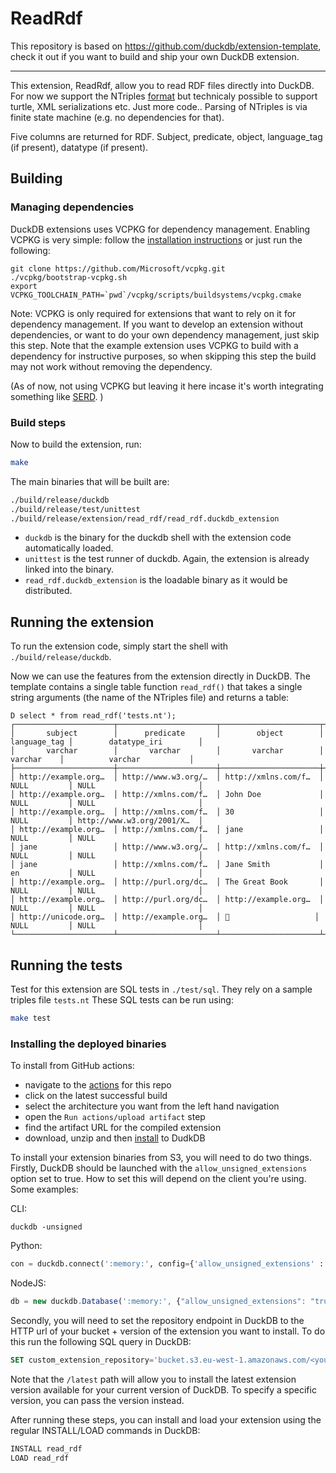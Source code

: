 # ReadRdf

This repository is based on https://github.com/duckdb/extension-template, check it out if you want to build and ship your own DuckDB extension.

---

This extension, ReadRdf, allow you to read RDF files directly into DuckDB. For now we support the NTriples [format](https://en.wikipedia.org/wiki/N-Triples) but technicaly possible to support turtle, XML serializations etc. Just more code.. Parsing of NTriples is via finite state machine (e.g. no dependencies for that).

Five columns are returned for RDF. Subject, predicate, object, language_tag (if present), datatype (if present).


## Building
### Managing dependencies
DuckDB extensions uses VCPKG for dependency management. Enabling VCPKG is very simple: follow the [installation instructions](https://vcpkg.io/en/getting-started) or just run the following:
```shell
git clone https://github.com/Microsoft/vcpkg.git
./vcpkg/bootstrap-vcpkg.sh
export VCPKG_TOOLCHAIN_PATH=`pwd`/vcpkg/scripts/buildsystems/vcpkg.cmake
```
Note: VCPKG is only required for extensions that want to rely on it for dependency management. If you want to develop an extension without dependencies, or want to do your own dependency management, just skip this step. Note that the example extension uses VCPKG to build with a dependency for instructive purposes, so when skipping this step the build may not work without removing the dependency.

(As of now, not using VCPKG but leaving it here incase it's worth integrating something like [SERD](https://github.com/drobilla/serd). )
### Build steps
Now to build the extension, run:
```sh
make
```
The main binaries that will be built are:
```sh
./build/release/duckdb
./build/release/test/unittest
./build/release/extension/read_rdf/read_rdf.duckdb_extension
```
- `duckdb` is the binary for the duckdb shell with the extension code automatically loaded.
- `unittest` is the test runner of duckdb. Again, the extension is already linked into the binary.
- `read_rdf.duckdb_extension` is the loadable binary as it would be distributed.

## Running the extension
To run the extension code, simply start the shell with `./build/release/duckdb`.

Now we can use the features from the extension directly in DuckDB. The template contains a single table function `read_rdf()` that takes a single string arguments (the name of the NTriples file) and returns a table:
```
D select * from read_rdf('tests.nt');
┌──────────────────────┬──────────────────────┬──────────────────────┬──────────────┬────────────────────────────┐
│       subject        │      predicate       │        object        │ language_tag │        datatype_iri        │
│       varchar        │       varchar        │       varchar        │   varchar    │          varchar           │
├──────────────────────┼──────────────────────┼──────────────────────┼──────────────┼────────────────────────────┤
│ http://example.org…  │ http://www.w3.org/…  │ http://xmlns.com/f…  │ NULL         │ NULL                       │
│ http://example.org…  │ http://xmlns.com/f…  │ John Doe             │ NULL         │ NULL                       │
│ http://example.org…  │ http://xmlns.com/f…  │ 30                   │ NULL         │ http://www.w3.org/2001/X…  │
│ http://example.org…  │ http://xmlns.com/f…  │ jane                 │ NULL         │ NULL                       │
│ jane                 │ http://www.w3.org/…  │ http://xmlns.com/f…  │ NULL         │ NULL                       │
│ jane                 │ http://xmlns.com/f…  │ Jane Smith           │ en           │ NULL                       │
│ http://example.org…  │ http://purl.org/dc…  │ The Great Book       │ NULL         │ NULL                       │
│ http://example.org…  │ http://purl.org/dc…  │ http://example.org…  │ NULL         │ NULL                       │
│ http://unicode.org…  │ http://example.org…  │ 🦆                   │ NULL         │ NULL                       │
└──────────────────────┴──────────────────────┴──────────────────────┴──────────────┴────────────────────────────┘
```

## Running the tests
Test for this extension are SQL tests in `./test/sql`. They rely on a sample triples file `tests.nt` These SQL tests can be run using:
```sh
make test
```

### Installing the deployed binaries
To install from GitHub actions:
* navigate to the [actions](https://github.com/nonodename/read_rdf/actions) for this repo
* click on the latest successful build
* select the architecture you want from the left hand navigation
* open the `Run actions/upload artifact` step
* find the artifact URL for the compiled extension
* download, unzip and then [install](https://duckdb.org/docs/stable/extensions/advanced_installation_methods) to DudkDB

To install your extension binaries from S3, you will need to do two things. Firstly, DuckDB should be launched with the
`allow_unsigned_extensions` option set to true. How to set this will depend on the client you're using. Some examples:

CLI:
```shell
duckdb -unsigned
```

Python:
```python
con = duckdb.connect(':memory:', config={'allow_unsigned_extensions' : 'true'})
```

NodeJS:
```js
db = new duckdb.Database(':memory:', {"allow_unsigned_extensions": "true"});
```

Secondly, you will need to set the repository endpoint in DuckDB to the HTTP url of your bucket + version of the extension
you want to install. To do this run the following SQL query in DuckDB:
```sql
SET custom_extension_repository='bucket.s3.eu-west-1.amazonaws.com/<your_extension_name>/latest';
```
Note that the `/latest` path will allow you to install the latest extension version available for your current version of
DuckDB. To specify a specific version, you can pass the version instead.

After running these steps, you can install and load your extension using the regular INSTALL/LOAD commands in DuckDB:
```sql
INSTALL read_rdf
LOAD read_rdf
```
